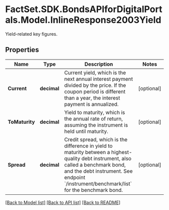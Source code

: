 # FactSet.SDK.BondsAPIforDigitalPortals.Model.InlineResponse2003Yield
Yield-related key figures.

## Properties

Name | Type | Description | Notes
------------ | ------------- | ------------- | -------------
**Current** | **decimal** | Current yield, which is the next annual interest payment divided by the price. If the coupon period is different than a year, the interest payment is annualized. | [optional] 
**ToMaturity** | **decimal** | Yield to maturity, which is the annual rate of return, assuming the instrument is held until maturity. | [optional] 
**Spread** | **decimal** | Credit spread, which is the difference in yield to maturity between a highest-quality debt instrument, also called a benchmark bond, and the debt instrument. See endpoint &#x60;/instrument/benchmark/list&#x60; for the benchmark bond. | [optional] 

[[Back to Model list]](../README.md#documentation-for-models) [[Back to API list]](../README.md#documentation-for-api-endpoints) [[Back to README]](../README.md)

